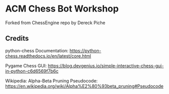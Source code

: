 # ACM Chess Bot Workshop
Forked from ChessEngine repo by Dereck Piche

## Credits
python-chess Documentation: https://python-chess.readthedocs.io/en/latest/core.html

Pygame Chess GUI: https://blog.devgenius.io/simple-interactive-chess-gui-in-python-c6d6569f7b6c

Wikipedia: Alpha-Beta Pruning Pseudocode: https://en.wikipedia.org/wiki/Alpha%E2%80%93beta_pruning#Pseudocode
